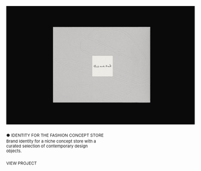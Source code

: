 ![Картинка](6b8b5e191341535.65ca263de9fa9.png)

<div style="margin-top: 20px; margin-bottom: 3px; font-family: 'Inter', sans-serif; font-size: 11px; line-height: 13px;">
  ● IDENTITY FOR THE FASHION CONCEPT STORE
</div>

<div style="margin-bottom: 20px; width: 250px; font-family: 'Inter', sans-serif; font-size: 11px; line-height: 13px;">
  Brand Identity for a niche concept store with a curated selection of contemporary design objects.
</div>

<div style="margin-bottom: 20px; font-family: 'Inter', sans-serif; font-size: 11px; line-height: 13px;">
  VIEW PROJECT
</div>

<style>
p {
font-family: 'Inter', sans-serif; font-size: 11px; line-height: 13px;"
}
</style>

<head>
<link rel="preconnect" href="https://fonts.googleapis.com">
<link rel="preconnect" href="https://fonts.gstatic.com" crossorigin>
<link href="https://fonts.googleapis.com/css2?family=Inter:wght@440&display=swap" rel="stylesheet">
<head>
